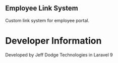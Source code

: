 ## Employee Link System

Custom link system for employee portal.

# Developer Information

Developed by Jeff Dodge Technologies in Laravel 9
